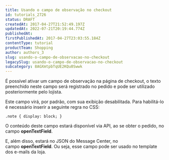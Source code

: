 ```yaml
---
title: Usando o campo de observação no checkout
id: tutorials_2726
status: DRAFT
createdAt: 2017-04-27T21:52:49.197Z
updatedAt: 2022-07-21T20:19:44.774Z
publishedAt: 
firstPublishedAt: 2017-04-27T23:03:55.184Z
contentType: tutorial
productTeam: Shopping
author: authors_3
slug: usando-o-campo-de-observacao-no-checkout
legacySlug: usando-o-campo-de-observacao-no-checkout
subcategory: 8AGXmtpbTqUE2KQu0Swwk
---
```


É possível ativar um campo de observação na página de checkout, o texto preenchido neste campo será registrado no pedido e pode ser utilizado posteriormente pelo lojista. 

Este campo virá, por padrão, com sua exibição desabilitada. Para habilitá-lo é necessário inserir a seguinte regra no CSS:

`.note { display: block; }`

O conteúdo deste campo estará disponível via API, ao se obter o pedido, no campo **openTextField**.

E, além disso, estará no JSON do Message Center, no campo **openTextField**. Ou seja, esse campo pode ser usado no template dos e-mails da loja.

